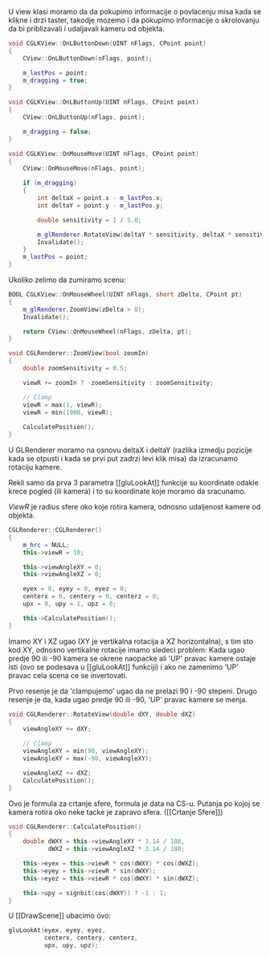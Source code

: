 U view klasi moramo da da pokupimo informacije o povlacenju misa kada se klikne i drzi taster, takodje mozemo i da pokupimo informacije o skrolovanju da bi priblizavali i udaljavali kameru od objekta.

```c++
void CGLKView::OnLButtonDown(UINT nFlags, CPoint point)
{
	CView::OnLButtonDown(nFlags, point);

	m_lastPos = point;
	m_dragging = true;
}
```

```c++
void CGLKView::OnLButtonUp(UINT nFlags, CPoint point)
{
	CView::OnLButtonUp(nFlags, point);

	m_dragging = false;
}
```

```c++
void CGLKView::OnMouseMove(UINT nFlags, CPoint point)
{
	CView::OnMouseMove(nFlags, point);

	if (m_dragging)
	{
		int deltaX = point.x - m_lastPos.x;
		int deltaY = point.y - m_lastPos.y;

		double sensitivity = 1 / 5.0;

		m_glRenderer.RotateView(deltaY * sensitivity, deltaX * sensitivity);
		Invalidate();
	}
	m_lastPos = point;
}
```

Ukoliko zelimo da zumiramo scenu:
```c++
BOOL CGLKView::OnMouseWheel(UINT nFlags, short zDelta, CPoint pt)
{
	m_glRenderer.ZoomView(zDelta > 0);
	Invalidate();

	return CView::OnMouseWheel(nFlags, zDelta, pt);
}
```

```c++
void CGLRenderer::ZoomView(bool zoomIn)
{
	double zoomSensitivity = 0.5;

	viewR += zoomIn ? -zoomSensitivity : zoomSensitivity;

	// Clamp
	viewR = max(1, viewR);
	viewR = min(1000, viewR);
	
	CalculatePosition();
}
```

U GLRenderer moramo na osnovu deltaX i deltaY (razlika izmedju pozicije kada se otpusti i kada se prvi put zadrzi levi klik misa) da izracunamo rotaciju kamere.

Rekli samo da prva 3 parametra [[gluLookAt]] funkcije su koordinate odakle krece pogled (ili kamera) i to su koordinate koje moramo da sracunamo.

*ViewR* je radius sfere oko koje rotira kamera, odnosno udaljenost kamere od objekta.
```c++
CGLRenderer::CGLRenderer()
{
	m_hrc = NULL;
	this->viewR = 10;

	this->viewAngleXY = 0;
	this->viewAngleXZ = 0;

	eyex = 0, eyey = 0, eyez = 0;
	centerx = 0, centery = 0, centerz = 0;
	upx = 0, upy = 1, upz = 0;

	this->CalculatePosition();
}
```

Imamo XY i XZ ugao (XY je vertikalna rotacija a XZ horizontalna), s tim sto kod XY, odnosno vertikalne rotacije imamo sledeci problem:
Kada ugao predje 90 ili -90 kamera se okrene naopacke ali 'UP' pravac kamere ostaje isti (ovo se podesava u [[gluLookAt]] funkciji) i ako ne zamenimo 'UP' pravac cela scena ce se invertovati.

Prvo resenje je da 'clampujemo' ugao da ne prelazi 90 i -90 stepeni.
Drugo resenje je da, kada ugao predje 90 ili -90, 'UP' pravac kamere se menja.
```c++
void CGLRenderer::RotateView(double dXY, double dXZ)
{
	viewAngleXY += dXY;

	// Clamp
	viewAngleXY = min(90, viewAngleXY);
	viewAngleXY = max(-90, viewAngleXY);

	viewAngleXZ += dXZ;
	CalculatePosition();
}
```

Ovo je formula za crtanje sfere, formula je data na CS-u. Putanja po kojoj se kamera rotira oko neke tacke je zapravo sfera. ([[Crtanje Sfere]])
```c++
void CGLRenderer::CalculatePosition()
{
	double dWXY = this->viewAngleXY * 3.14 / 180,
		   dWXZ = this->viewAngleXZ * 3.14 / 180;

	this->eyex = this->viewR * cos(dWXY) * cos(dWXZ);
	this->eyey = this->viewR * sin(dWXY);
	this->eyez = this->viewR * cos(dWXY) * sin(dWXZ);

	this->upy = signbit(cos(dWXY)) ? -1 : 1;
}
```

U [[DrawScene]] ubacimo ovo:
```c++
gluLookAt(eyex, eyey, eyez,
		  centerx, centery, centerz,
		  upx, upy, upz);
```